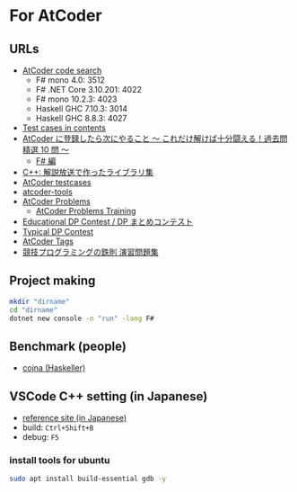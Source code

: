 # For AtCoder

## URLs

- [AtCoder code search](https://twitter.com/rsk0315_h4x/status/1273556940912603145)
  - F# mono 4.0: 3512
  - F# .NET Core 3.10.201: 4022
  - F# mono 10.2.3: 4023
  - Haskell GHC 7.10.3: 3014
  - Haskell GHC 8.8.3: 4027
- [Test cases in contents](https://atcoder.jp/posts/20)
- [AtCoder に登録したら次にやること ～ これだけ解けば十分闘える！過去問精選 10 問 ～](https://qiita.com/drken/items/fd4e5e3630d0f5859067)
  - [F# 編](https://qiita.com/kuuso1/items/606b75c172cafa1d07f6)
- [C++: 解説放送で作ったライブラリ集](https://github.com/atcoder-live/library)
- [AtCoder testcases](https://www.dropbox.com/sh/nx3tnilzqz7df8a/AAAYlTq2tiEHl5hsESw6-yfLa?dl=0)
- [atcoder-tools](https://github.com/kyuridenamida/atcoder-tools)
- [AtCoder Problems](https://kenkoooo.com/atcoder)
  - [AtCoder Problems Training](https://kenkoooo.com/atcoder/#/training)
- [Educational DP Contest / DP まとめコンテスト](https://atcoder.jp/contests/dp)
- [Typical DP Contest](https://atcoder.jp/contests/tdpc)
- [AtCoder Tags](https://atcoder-tags.herokuapp.com/)
- [競技プログラミングの鉄則 演習問題集](https://atcoder.jp/contests/tessoku-book)

## Project making

```sh
mkdir "dirname"
cd "dirname"
dotnet new console -n "run" -lang F#
```

## Benchmark (people)

- [cojna (Haskeller)](https://atcoder.jp/users/cojna/history)

## VSCode C++ setting (in Japanese)

- [reference site (in Japanese)](https://qiita.com/2019Shun/items/5ab290a4117a00e373b6)
- build: `Ctrl+Shift+B`
- debug: `F5`

### install tools for ubuntu

```sh
sudo apt install build-essential gdb -y
```
